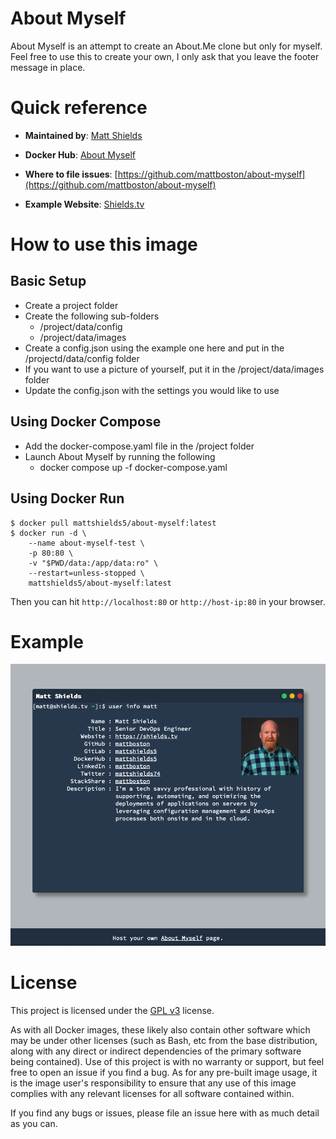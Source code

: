 # About Myself

About Myself is an attempt to create an About.Me clone but only for myself.  Feel free to use this to create your own, I only ask that you leave the footer message in place.

# Quick reference

-	**Maintained by**: [Matt Shields](https://gitlab.com/mattshields5)

-   **Docker Hub**: [About Myself](https://hub.docker.com/r/mattshields5/about-myself)

-	**Where to file issues**: [https://github.com/mattboston/about-myself](https://github.com/mattboston/about-myself)

-   **Example Website**: [Shields.tv](https://shields.tv)

# How to use this image

## Basic Setup
- Create a project folder
- Create the following sub-folders
  - /project/data/config
  - /project/data/images
- Create a config.json using the example one here and put in the /projectd/data/config folder
- If you want to use a picture of yourself, put it in the /project/data/images folder
- Update the config.json with the settings you would like to use

## Using Docker Compose
- Add the docker-compose.yaml file in the /project folder
- Launch About Myself by running the following
  - docker compose up -f docker-compose.yaml

## Using Docker Run
```console
$ docker pull mattshields5/about-myself:latest
$ docker run -d \
    --name about-myself-test \
    -p 80:80 \
    -v "$PWD/data:/app/data:ro" \
    --restart=unless-stopped \
    mattshields5/about-myself:latest
```

Then you can hit `http://localhost:80` or `http://host-ip:80` in your browser.

# Example
![Screenshot](/images/screenshot01.png "Screenshot")

# License

This project is licensed under the [GPL v3](https://www.gnu.org/licenses/gpl-3.0.en.html) license.

As with all Docker images, these likely also contain other software which may be under other licenses (such as Bash, etc from the base distribution, along with any direct or indirect dependencies of the primary software being contained).  Use of this project is with no warranty or support, but feel free to open an issue if you find a bug.  As for any pre-built image usage, it is the image user's responsibility to ensure that any use of this image complies with any relevant licenses for all software contained within.

If you find any bugs or issues, please file an issue here with as much detail as you can.

